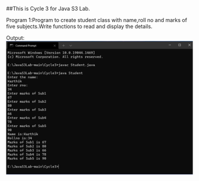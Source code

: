 ##This is Cycle 3 for Java S3 Lab.

Program 1:Program to create student class with name,roll no and marks of five subjects.Write functions to read and display the details.

Output:![](https://github.com/karthikvijay5227/JavaS3Lab/blob/main/Cycle3/Outputs/Student.png)
